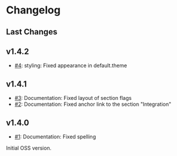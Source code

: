 # Changelog

## Last Changes


## v1.4.2

- [#4](https://github.com/LaxarJS/ax-popup-widget/issues/4): styling: Fixed appearance in default.theme


## v1.4.1

- [#3](https://github.com/LaxarJS/ax-popup-widget/issues/3): Documentation: Fixed layout of section flags
- [#2](https://github.com/LaxarJS/ax-popup-widget/issues/2): Documentation: Fixed anchor link to the section "Integration"


## v1.4.0

- [#1](https://github.com/LaxarJS/ax-popup-widget/issues/1): Documentation: Fixed spelling

Initial OSS version.
